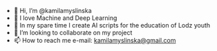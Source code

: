 - 👋 Hi, I’m @kamilamyslinska
- 👀 I love Machine and Deep Learning
- 🌱 In my spare time I create AI scripts for the education of Lodz youth
- 💞️ I’m looking to collaborate on my project
- 📫 How to reach me e-mail: kamilamyslinska@gmail.com

<!---
kamilamyslinska/kamilamyslinska is a ✨ special ✨ repository because its `README.md` (this file) appears on your GitHub profile.
You can click the Preview link to take a look at your changes.
--->
